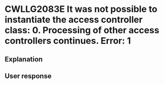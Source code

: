 # CWLLG2083E It was not possible to instantiate the access controller class: 0. Processing of other access controllers continues.  Error: 1

## Explanation

## User response